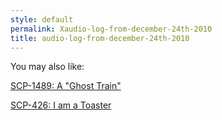 ```yaml
---
style: default
permalink: Xaudio-log-from-december-24th-2010
title: audio-log-from-december-24th-2010
---
```

You may also like:

[SCP-1489: A "Ghost Train"](http://scp-wiki.net/scp-1489)

[SCP-426: I am a Toaster](http://scp-wiki.net/scp-426)
